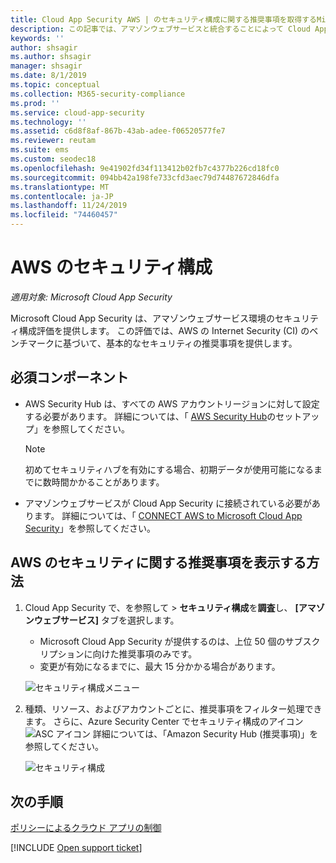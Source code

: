 ```yaml
---
title: Cloud App Security AWS | のセキュリティ構成に関する推奨事項を取得するMicrosoft Docs
description: この記事では、アマゾンウェブサービスと統合することによって Cloud App Security のセキュリティ構成の推奨事項を取得する方法について説明します。
keywords: ''
author: shsagir
ms.author: shsagir
manager: shsagir
ms.date: 8/1/2019
ms.topic: conceptual
ms.collection: M365-security-compliance
ms.prod: ''
ms.service: cloud-app-security
ms.technology: ''
ms.assetid: c6d8f8af-867b-43ab-adee-f06520577fe7
ms.reviewer: reutam
ms.suite: ems
ms.custom: seodec18
ms.openlocfilehash: 9e41902fd34f113412b02fb7c4377b226cd18fc0
ms.sourcegitcommit: 094bb42a198fe733cfd3aec79d74487672846dfa
ms.translationtype: MT
ms.contentlocale: ja-JP
ms.lasthandoff: 11/24/2019
ms.locfileid: "74460457"
---
```

# <a name="security-configuration-for-aws"></a>AWS のセキュリティ構成

*適用対象: Microsoft Cloud App Security*

Microsoft Cloud App Security は、アマゾンウェブサービス環境のセキュリティ構成評価を提供します。 この評価では、AWS の Internet Security (CI) のベンチマークに基づいて、基本的なセキュリティの推奨事項を提供します。

## <a name="prerequisites"></a>必須コンポーネント

- AWS Security Hub は、すべての AWS アカウントリージョンに対して設定する必要があります。 詳細については、「 [AWS Security Hub](https://go.microsoft.com/fwlink/?linkid=2100208)のセットアップ」を参照してください。
    > [!NOTE]
    > 初めてセキュリティハブを有効にする場合、初期データが使用可能になるまでに数時間かかることがあります。
- アマゾンウェブサービスが Cloud App Security に接続されている必要があります。 詳細については、「 [CONNECT AWS to Microsoft Cloud App Security](connect-aws-to-microsoft-cloud-app-security.md)」を参照してください。

## <a name="how-to-view-aws-security-recommendation"></a>AWS のセキュリティに関する推奨事項を表示する方法

1. Cloud App Security で、を参照して > **セキュリティ構成**を**調査**し、 **[アマゾンウェブサービス]** タブを選択します。
    - Microsoft Cloud App Security が提供するのは、上位 50 個のサブスクリプションに向けた推奨事項のみです。
    - 変更が有効になるまでに、最大 15 分かかる場合があります。

     ![セキュリティ構成メニュー](media/security-configuration-menu.png)

1. 種類、リソース、およびアカウントごとに、推奨事項をフィルター処理できます。 さらに、Azure Security Center でセキュリティ構成のアイコン ![ASC アイコン](./media/asc-icon.png) 詳細については、「Amazon Security Hub (推奨事項)」を参照してください。

   ![セキュリティ構成](media/security-configuration-aws.png)

## <a name="next-steps"></a>次の手順 
[ポリシーによるクラウド アプリの制御](control-cloud-apps-with-policies.md)

[!INCLUDE [Open support ticket](includes/support.md)]  
  
